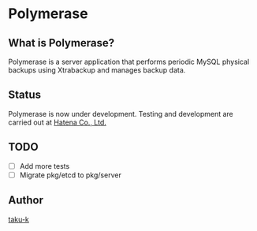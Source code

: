 # Polymerase

## What is Polymerase?
Polymerase is a server application that performs periodic MySQL physical backups using Xtrabackup and manages backup data.

## Status
Polymerase is now under development. Testing and development are carried out at [Hatena Co., Ltd.](http://hatenacorp.jp/)

## TODO

- [ ] Add more tests
- [ ] Migrate pkg/etcd to pkg/server

## Author

[taku-k](https://github.com/taku-k)
